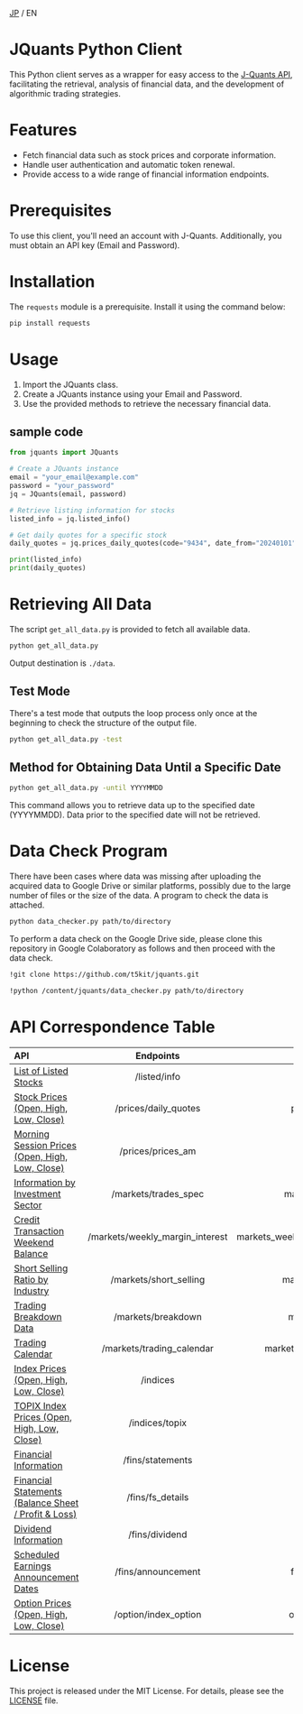 [JP](README.md) / EN

# JQuants Python Client
This Python client serves as a wrapper for easy access to the [J-Quants API](https://jpx.gitbook.io/j-quants-en/), facilitating the retrieval, analysis of financial data, and the development of algorithmic trading strategies.

# Features
- Fetch financial data such as stock prices and corporate information.
- Handle user authentication and automatic token renewal.
- Provide access to a wide range of financial information endpoints.

# Prerequisites
To use this client, you'll need an account with J-Quants. Additionally, you must obtain an API key (Email and Password).

# Installation
The `requests` module is a prerequisite. Install it using the command below:

```bash
pip install requests
```

# Usage
1. Import the JQuants class.
2. Create a JQuants instance using your Email and Password.
3. Use the provided methods to retrieve the necessary financial data.

## sample code

```python
from jquants import JQuants

# Create a JQuants instance
email = "your_email@example.com"
password = "your_password"
jq = JQuants(email, password)

# Retrieve listing information for stocks
listed_info = jq.listed_info()

# Get daily quotes for a specific stock
daily_quotes = jq.prices_daily_quotes(code="9434", date_from="20240101", date_to="20240131")

print(listed_info)
print(daily_quotes)
```

# Retrieving All Data
The script `get_all_data.py` is provided to fetch all available data.

```bash
python get_all_data.py
```
Output destination is `./data`.

## Test Mode
There's a test mode that outputs the loop process only once at the beginning to check the structure of the output file.

```bash
python get_all_data.py -test
```

## Method for Obtaining Data Until a Specific Date

```bash
python get_all_data.py -until YYYYMMDD
```

This command allows you to retrieve data up to the specified date (YYYYMMDD). Data prior to the specified date will not be retrieved.

# Data Check Program
There have been cases where data was missing after uploading the acquired data to Google Drive or similar platforms, possibly due to the large number of files or the size of the data. A program to check the data is attached.

```bash
python data_checker.py path/to/directory
```

To perform a data check on the Google Drive side, please clone this repository in Google Colaboratory as follows and then proceed with the data check.

```bash
!git clone https://github.com/t5kit/jquants.git

!python /content/jquants/data_checker.py path/to/directory
```

# API Correspondence Table
| API | Endpoints | Methods |
|:--------|:--------:|--------:|
| [List of Listed Stocks](https://jpx.gitbook.io/j-quants-en/api-reference/listed_info) | /listed/info | listed_info |
| [Stock Prices (Open, High, Low, Close)](https://jpx.gitbook.io/j-quants-en/api-reference/daily_quotes) | /prices/daily_quotes | prices_daily_quotes |
| [Morning Session Prices (Open, High, Low, Close)](https://jpx.gitbook.io/j-quants-en/api-reference/prices_am) | /prices/prices_am | prices_prices_am |
| [Information by Investment Sector](https://jpx.gitbook.io/j-quants-en/api-reference/trades_spec) | /markets/trades_spec | markets_trades_spec |
| [Credit Transaction Weekend Balance](https://jpx.gitbook.io/j-quants-en/api-reference/weekly_margin_interest) | /markets/weekly_margin_interest | markets_weekly_margin_interest |
| [Short Selling Ratio by Industry](https://jpx.gitbook.io/j-quants-en/api-reference/short_selling) | /markets/short_selling | markets_short_selling |
| [Trading Breakdown Data](https://jpx.gitbook.io/j-quants-en/api-reference/breakdown) | /markets/breakdown | markets_breakdown |
| [Trading Calendar](https://jpx.gitbook.io/j-quants-en/api-reference/trading_calendar) | /markets/trading_calendar | markets_trading_calendar |
| [Index Prices (Open, High, Low, Close)](https://jpx.gitbook.io/j-quants-en/api-reference/indices) | /indices | indices |
| [TOPIX Index Prices (Open, High, Low, Close)](https://jpx.gitbook.io/j-quants-en/api-reference/topix) | /indices/topix | indices_topix |
| [Financial Information](https://jpx.gitbook.io/j-quants-en/api-reference/statements) | /fins/statements | fins_statements |
| [Financial Statements (Balance Sheet / Profit & Loss)](https://jpx.gitbook.io/j-quants-en/api-reference/statements-1) | /fins/fs_details | fins_fs_details |
| [Dividend Information](https://jpx.gitbook.io/j-quants-en/api-reference/dividend) | /fins/dividend | fins_dividend |
| [Scheduled Earnings Announcement Dates](https://jpx.gitbook.io/j-quants-en/api-reference/announcement) | /fins/announcement | fins_announcement |
| [Option Prices (Open, High, Low, Close)](https://jpx.gitbook.io/j-quants-en/api-reference/index_option) | /option/index_option | option_index_option |

# License
This project is released under the MIT License. For details, please see the [LICENSE](LICENSE) file.
